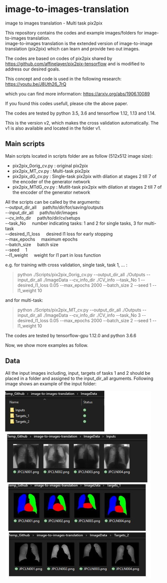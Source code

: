 # image-to-images-translation
image to images translation - Multi task pix2pix

This repository contains the codes and example images/folders for image-to-images translation. <br>
image-to-images translation is the extended version of image-to-image translation (pix2pix) which can learn and provide two out images. <br>

The codes are based on codes of pix2pix shared by https://github.com/affinelayer/pix2pix-tensorflow and is modified to address our desired goals.

This concept and code is used in the following research:<br>
https://youtu.be/J8Uth26_7rQ <br>


which you can find more information:
https://arxiv.org/abs/1906.10089

If you found this codes usefull, please cite the above paper.

The codes are tested by python 3.5, 3.6 and tensorflow 1.12, 1.13 and 1.14.

This is the version v2, which makes the cross validation automatically. The v1 is also available and located in the folder v1.

## Main scripts
Main scripts located in scripts folder are as follow (512x512 image size):

- pix2pix_0orig_cv.py : original pix2pix 
- pix2pix_MT_cv.py : Multi-task pix2pix 
- pix2pix_dG_cv.py : Single-task pix2pix with dilation at stages 2 till 7 of the encoder of the generator network
- pix2pix_MTdG_cv.py : Mutlit-task pix2pix with dilation at stages 2 till 7 of the encoder of the generator network

All the scripts can be called by the arguments: <br>
--output_dir_all    &nbsp;  &nbsp;      path/to/dir/for/saving/outputs  <br>
--input_dir_all   &nbsp; &nbsp;  path/to/dir/images  <br>
--cv_info_dir &nbsp; &nbsp; path/to/dir/cv/setups  <br>
--task_No     &nbsp;  &nbsp; number indicating tasks: 1 and 2 for single tasks, 3 for multi-task <br>
--desired_l1_loss &nbsp;  &nbsp; desired l1 loss for early stopping <br>
--max_epochs  &nbsp; &nbsp;  maximum epochs  <br>
--batch_size  &nbsp; &nbsp; batch size <br>
--seed   &nbsp; &nbsp;   1 <br>
--l1_weight  &nbsp; &nbsp;  weight for l1 part in loss function <br>

e.g. 
for training with cross validation, single task, task 1, ... : <br>
> python ./Scripts/pix2pix_0orig_cv.py  --output_dir_all ./Outputs  --input_dir_all ./ImageData --cv_info_dir ./CV_info --task_No 1 --desired_l1_loss 0.05 --max_epochs 2000 --batch_size 2 --seed 1 --l1_weight 10  

and for multi-task: <br>
> python ./Scripts/pix2pix_MT_cv.py  --output_dir_all ./Outputs  --input_dir_all ./ImageData --cv_info_dir ./CV_info --task_No 3 --desired_l1_loss 0.05 --max_epochs 2000 --batch_size 2 --seed 1 --l1_weight 10 


The codes are tested by tensorflow-gpu 1.12.0 and python 3.6.6


Now, we show more examples as follow.

## Data

All the input images including, input, targets of tasks 1 and 2 should be placed in a folder and assigned to the input_dir_all arguments. Following image shows an example of the input folder:

![Alt text](./readme.jpg?raw=true "Title") <br>



